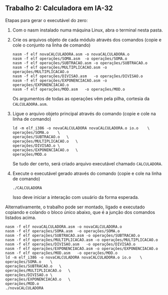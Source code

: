 ## Trabalho 2: Calculadora em IA-32
Etapas para gerar o executável do zero:

1.  Com o nasm instalado numa máquina Linux,
    abra o terminal nesta pasta.
    
2. Crie os arquivos objeto de cada módulo através dos comandos (copie e cole o conjunto na linha de comando)
	```
    nasm -f elf novaCALCULADORA.asm -o novaCALCULADORA.o 
    nasm -f elf operações/SOMA.asm  -o operações/SOMA.o
    nasm -f elf operações/SUBTRACAO.asm -o operações/SUBTRACAO.o
    nasm -f elf operações/MULTIPLICACAO.asm	-o operações/MULTIPLICACAO.o
    nasm -f elf operações/DIVISAO.asm   -o operações/DIVISAO.o
    nasm -f elf operações/EXPONENCIACAO.asm -o operações/EXPONENCIACAO.o
    nasm -f elf operações/MOD.asm   -o operações/MOD.o
	```  
	Os argumentos de todas as operações vêm pela pilha, cortesia da `CALCULADORA.asm`.
	
3.  Ligue o arquivo objeto principal através do comando (copie e cole na linha de comando)
	```
    ld -m elf_i386 -o novaCALCULADORA novaCALCULADORA.o io.o    \
    operações/SOMA.o    \
    operações/SUBTRACAO.o   \
    operações/MULTIPLICACAO.o   \
    operações/DIVISAO.o \
    operações/EXPONENCIACAO.o   \
    operações/MOD.o	
	```
	Se tudo der certo, será criado arquivo executável chamado `CALCULADORA`.
	
4.  Execute o executável gerado através do comando (copie e cole na linha de comando)
	```
	./CALCULADORA
	```
	Isso deve iniciar a interação com usuário da forma esperada.  

Alternativamente, o trabalho pode ser montado, ligado e executado copiando e colando o bloco único abaixo,
que é a junção dos comandos listados acima.
```
nasm -f elf novaCALCULADORA.asm -o novaCALCULADORA.o 
nasm -f elf operações/SOMA.asm  -o operações/SOMA.o
nasm -f elf operações/SUBTRACAO.asm -o operações/SUBTRACAO.o
nasm -f elf operações/MULTIPLICACAO.asm	-o operações/MULTIPLICACAO.o
nasm -f elf operações/DIVISAO.asm   -o operações/DIVISAO.o
nasm -f elf operações/EXPONENCIACAO.asm -o operações/EXPONENCIACAO.o
nasm -f elf operações/MOD.asm   -o operações/MOD.o
ld -m elf_i386 -o novaCALCULADORA novaCALCULADORA.o io.o    \
operações/SOMA.o    \
operações/SUBTRACAO.o   \
operações/MULTIPLICACAO.o   \
operações/DIVISAO.o \
operações/EXPONENCIACAO.o   \
operações/MOD.o								
./novaCALCULADORA
```
